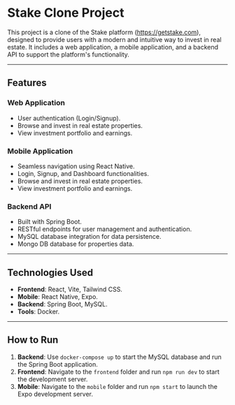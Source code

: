# Stake Clone Project

This project is a clone of the Stake platform (https://getstake.com), designed to provide users with a modern and intuitive way to invest in real estate. It includes a web application, a mobile application, and a backend API to support the platform's functionality.

---
## Features

### Web Application
- User authentication (Login/Signup).
- Browse and invest in real estate properties.
- View investment portfolio and earnings.


### Mobile Application
- Seamless navigation using React Native.
- Login, Signup, and Dashboard functionalities.
- Browse and invest in real estate properties.
- View investment portfolio and earnings.


### Backend API
- Built with Spring Boot.
- RESTful endpoints for user management and authentication.
- MySQL database integration for data persistence.
- Mongo DB database for properties data.


---
## Technologies Used
- **Frontend**: React, Vite, Tailwind CSS.
- **Mobile**: React Native, Expo.
- **Backend**: Spring Boot, MySQL.
- **Tools**: Docker.


---
## How to Run
1. **Backend**: Use `docker-compose up` to start the MySQL database and run the Spring Boot application.
2. **Frontend**: Navigate to the `frontend` folder and run `npm run dev` to start the development server.
3. **Mobile**: Navigate to the `mobile` folder and run `npm start` to launch the Expo development server.

